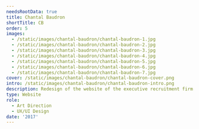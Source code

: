```yaml
---
needsRootData: true
title: Chantal Baudron
shortTitle: CB
order: 5
images:
  - /static/images/chantal-baudron/chantal-baudron-1.jpg
  - /static/images/chantal-baudron/chantal-baudron-2.jpg
  - /static/images/chantal-baudron/chantal-baudron-3.jpg
  - /static/images/chantal-baudron/chantal-baudron-4.jpg
  - /static/images/chantal-baudron/chantal-baudron-5.jpg
  - /static/images/chantal-baudron/chantal-baudron-6.jpg
  - /static/images/chantal-baudron/chantal-baudron-7.jpg
cover: /static/images/chantal-baudron/chantal-baudron-cover.png
intro: /static/images/chantal-baudron/chantal-baudron-intro.png
description: Redesign of the website of the executive recruitment firm Chantal Baudron.
type: Website
role:
  - Art Direction
  - UX/UI Design
date: '2017'
---
```



